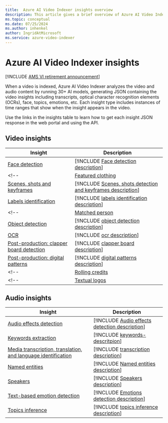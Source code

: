 ```yaml
---
title:  Azure AI Video Indexer insights overview
description: This article gives a brief overview of Azure AI Video Indexer insights.
ms.topic: conceptual
ms.date: 07/25/2024
ms.author: inhenkel
author: IngridAtMicrosoft
ms.service: azure-video-indexer
---
```


# Azure AI Video Indexer insights

[!INCLUDE [AMS VI retirement announcement](./includes/important-ams-retirement-abbreviated.md)]

When a video is indexed, Azure AI Video Indexer analyzes the video and audio content by running 30+ AI models, generating JSON containing the video insights including transcripts, optical character recognition elements (OCRs), face, topics, emotions, etc. Each insight type includes instances of time ranges that show when the insight appears in the video. 

Use the links in the insights table to learn how to get each insight JSON response in the web portal and using the API.

## Video insights

| Insight | Description |
| ------- | ----------- |
| [Face detection](face-detection-insight.md) | [!INCLUDE [Face detection description](./includes/face-detection-description.md)] |
<!--| [Featured clothing]() | [!INCLUDE [Featured clothing description]()] |-->
| [Scenes, shots and keyframes](scene-shot-keyframe-detection-insight.md) | [!INCLUDE [Scenes, shots detection and keyframes description](./includes/scene-shot-keyframe-detection-description)] |
| [Labels identification](labels-identification-insight.md) | [!INCLUDE [labels identification description](./includes/labels-identification-description.md)] |
<!-- | [Matched person]() | [!INCLUDE [Matched person description]()] | -->
| [Object detection](object-detection-insight.md)| [!INCLUDE [object detection description](./includes/object-detection-description.md)] |
| [OCR](ocr-insight.md) | [!INCLUDE [ocr description](./includes/ocr-description.md)] |
| [Post-production: clapper board detection](clapper-board-insight.md) | [!INCLUDE [clapper board description](./includes/clapperboard-description.md)] |
| [Post-production: digital patterns](digital-patterns-color-bars-insight.md) | [!INCLUDE [digital patterns description](./includes/digital-patterns-description.md)] |
<!--| [Rolling credits]() | [!INCLUDE [Rolling credits description]()] |-->
<!--| [Textual logos]() | [!INCLUDE [Textual logos description]()] | -->

## Audio insights

| Insight | Description |
| ------- | ----------- |
| [Audio effects detection](audio-effects-detection-insight.md) | [!INCLUDE [Audio effects detection description](./includes/audio-effects-detection-description.md)] |
| [Keywords extraction](keywords-insight.md) | [!INCLUDE [keywords-descritpion](./includes/keywords-description.md)] |
| [Media transcription, translation, and language identification](transcription-translation-lid-insight.md) | [!INCLUDE [transcription description](./includes/transcription-translation-lid-description.md)] |
| [Named entities](named-entities-insight.md) | [!INCLUDE [Named entities description](./includes/named-entities-description.md)] |
| [Speakers]() | [!INCLUDE [Speakers description]()] |
| [Text-based emotion detection](text-based-emotions-detection-insight.md) | [!INCLUDE [Emotions detection description](./includes/text-based-emotions-detection-description.md)] |
| [Topics inference](topics-inference-insight.md) | [!INCLUDE [topics inference description](./includes/topics-inference-description.md)] |
